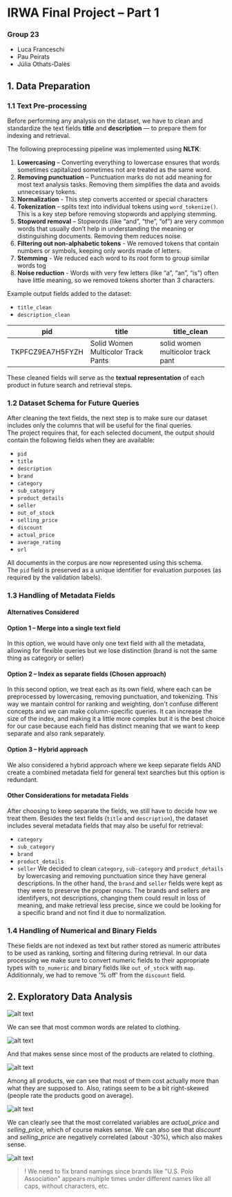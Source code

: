# IRWA Final Project – Part 1  
### Group 23  
- Luca Franceschi  
- Pau Peirats  
- Júlia Othats-Dalès 

## 1. Data Preparation

### 1.1 Text Pre-processing  

Before performing any analysis on the dataset, we have to clean and standardize the text fields **title** and **description** — to prepare them for indexing and retrieval.  

The following preprocessing pipeline was implemented using **NLTK**:

1. **Lowercasing** – Converting everything to lowercase ensures that words sometimes capitalized sometimes not are treated as the same word. 
2. **Removing punctuation** – Punctuation marks do not add meaning for most text analysis tasks. Removing them simplifies the data and avoids unnecessary tokens.
3. **Normalization** - This step converts accented or special characters  
4. **Tokenization** – splits text into individual tokens using `word_tokenize()`. This is a key step before removing stopwords and applying stemming. 
5. **Stopword removal** – Stopwords (like “and”, “the”, “of”) are very common words that usually don’t help in understanding the meaning or distinguishing documents. Removing them reduces noise.
6. **Filtering out non-alphabetic tokens** - We removed tokens that contain numbers or symbols, keeping only words made of letters.
7. **Stemming** - We reduced each word to its root form to group similar words tog
8. **Noise reduction** - Words with very few letters (like “a”, “an”, “is”) often have little meaning, so we removed tokens shorter than 3 characters.

Example output fields added to the dataset:
- `title_clean`
- `description_clean`

| pid | title | title_clean |
|-----|--------|--------------|
| TKPFCZ9EA7H5FYZH | Solid Women Multicolor Track Pants | solid women multicolor track pant |

These cleaned fields will serve as the **textual representation** of each product in future search and retrieval steps.

### 1.2 Dataset Schema for Future Queries 

After cleaning the text fields, the next step is to make sure our dataset includes only the columns that will be useful for the final queries.  
The project requires that, for each selected document, the output should contain the following fields when they are available:

- `pid`
- `title`
- `description`
- `brand`
- `category`
- `sub_category`
- `product_details`
- `seller`
- `out_of_stock`
- `selling_price`
- `discount`
- `actual_price`
- `average_rating`
- `url`

All documents in the corpus are now represented using this schema.  
The `pid` field is preserved as a unique identifier for evaluation purposes (as required by the validation labels).

### 1.3 Handling of Metadata Fields

#### Alternatives Considered 

#### **Option 1 – Merge into a single text field**
In this option, we would have only one text field with all the metadata, allowing for flexible queries but we lose distinction (brand is not the same thing as category or seller)

#### **Option 2 – Index as separate fields (Chosen approach)**
In this second option, we treat each as its own field, where each can be preprocessed by lowercasing, removing punctuation, and tokenizing. This way we mantain control for ranking and weighting, don't confuse different concepts and we can make column-specific queries. It can increase the size of the index, and making it a little more complex but it is the best choice for our case because each field has distinct meaning that we want to keep separate and also rank separately.

#### **Option 3 – Hybrid approach**
We also considered a hybrid approach where we keep separate fields AND create a combined metadata field for general text searches but this option is redundant. 

#### Other Considerations for metadata Fields
After choosing to keep separate the fields, we still have to decide how we treat them. Besides the text fields (`title` and `description`), the dataset includes several metadata fields that may also be useful for retrieval:
- `category`
- `sub_category`
- `brand`
- `product_details`
- `seller`
We decided to clean `category`, `sub-category` and `product_details` by lowercasing and removing punctuation since they have general descriptions. In the other hand, the `brand` and `seller` fields were kept as they were to preserve the proper nouns. The brands and sellers are identifyers, not descriptions, changing them could result in loss of meaning, and make retrieval less precise, since we could be looking for a specific brand and not find it due to normalization.  

### 1.4 Handling of Numerical and Binary Fields

These fields are not indexed as text but rather stored as numeric attributes to be used as ranking, sorting and filtering during retrieval. In our data processing we make sure to convert numeric fields to their appropriate types with `to_numeric` and binary fields like `out_of_stock` with `map`. Additionnaly, we had to remove '% off' from the `discount` field. 

## 2. Exploratory Data Analysis

![alt text](res/image.png)

We can see that most common words are related to clothing.

![alt text](res/image2.png)

And that makes sense since most of the products are related to clothing.

![alt text](res/image3.png)

Among all products, we can see that most of them cost actually more than what they are supposed to. Also, ratings seem to be a bit right-skewed (people rate the products good on average).

![alt text](res/image4.png)

We can clearly see that the most correlated variables are *actual_price* and *selling_price*, which of course makes sense. We can also see that *discount* and *selling_price* are negatively correlated (about -30%), which also makes sense.

![alt text](res/image5.png)

>! We need to fix brand namings since brands like "U.S. Polo Association" appears multiple times under different names like all caps, without characters, etc.